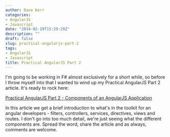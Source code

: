```yaml
---
author: Dave Kerr
categories:
- AngularJS
- Javascript
date: "2014-02-19T15:29:29Z"
description: ""
draft: false
slug: practical-angularjs-part-2
tags:
- AngularJS
- Javascript
title: Practical AngularJS Part 2
---
```



I'm going to be working in F# almost exclusively for a short while, so before I throw myself into that I wanted to wind up my Practical AngularJS Part 2 article. It's ready to rock here:

<a title="Practical AngularJS Part 2 – Components of an AngularJS Application" href="http://www.dwmkerr.com/practical-angularjs-part2/">Practical AngularJS Part 2 - Components of an AngularJS Application</a>

In this article we get a brief introduction to what's in the toolkit for an angular developers - filters, controllers, services, directives, views and routes. I don't go into too much detail, we're just seeing what the different components are. Spread the word, share the article and as always, comments are welcome.

